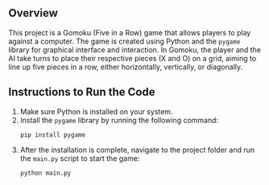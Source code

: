 ## Overview

This project is a Gomoku (Five in a Row) game that allows players to play against a computer. The game is created using Python and the `pygame` library for graphical interface and interaction. In Gomoku, the player and the AI take turns to place their respective pieces (X and O) on a grid, aiming to line up five pieces in a row, either horizontally, vertically, or diagonally.

## Instructions to Run the Code

1. Make sure Python is installed on your system.
2. Install the `pygame` library by running the following command:
    ```
    pip install pygame
    ```
3. After the installation is complete, navigate to the project folder and run the `main.py` script to start the game:
    ```
    python main.py
    ```


